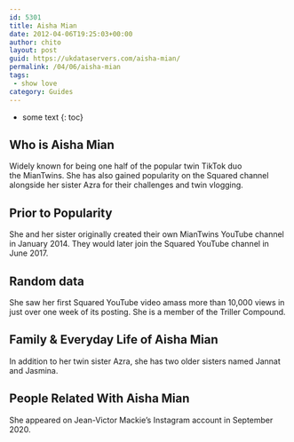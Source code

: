 ```yaml
---
id: 5301
title: Aisha Mian
date: 2012-04-06T19:25:03+00:00
author: chito
layout: post
guid: https://ukdataservers.com/aisha-mian/
permalink: /04/06/aisha-mian
tags:
 - show love
category: Guides
---
```


* some text
{: toc}
          
          
## Who is  Aisha Mian
                  
                  
                  
Widely known for being one half of the popular twin TikTok duo the MianTwins. She has also gained popularity on the Squared channel alongside her sister Azra for their challenges and twin vlogging. 
                  
                
                
                
## Prior to Popularity 
                  
                  
                  
She and her sister originally created their own MianTwins YouTube channel in January 2014. They would later join the Squared YouTube channel in June 2017. 
                  
                
                
                
## Random data 
                  
                  
                  
She saw her first Squared YouTube video amass more than 10,000 views in just over one week of its posting. She is a member of the Triller Compound.
                  
                
                
                
## Family & Everyday Life of Aisha Mian
                  
                  
                  
In addition to her twin sister Azra, she has two older sisters named Jannat and Jasmina. 
                  
                
                
                
## People Related With  Aisha Mian
                  
                  
                  
She appeared on Jean-Victor Mackie&#8217;s Instagram account in September 2020.
                  
                
              
            
          
          
          
    
    
  
